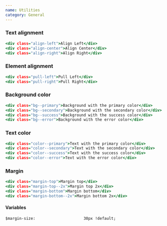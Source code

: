 ```yaml
---
name: Utilities
category: General
---
```


### Text alignment
```alignment.html
<div class="align-left">Align Left</div>
<div class="align-center">Align Center</div>
<div class="align-right">Align Right</div>
```

### Element alignment
```pull.html
<div class="pull-left">Pull Left</div>
<div class="pull-right">Pull Right</div>
```

### Background color
```background.html
<div class="bg--primary">Background with the primary color</div>
<div class="bg--secondary">Background with the secondary color</div>
<div class="bg--success">Background with the success color</div>
<div class="bg--error">Background with the error color</div>
```

### Text color
```color.html
<div class="color--primary">Text with the primary color</div>
<div class="color--secondary">Text with the secondary color</div>
<div class="color--success">Text with the success color</div>
<div class="color--error">Text with the error color</div>
```

### Margin
```margin.html
<div class="margin-top">Margin top</div>
<div class="margin-top--2x">Margin top 2x</div>
<div class="margin-bottom">Margin bottom</div>
<div class="margin-bottom--2x">Margin bottom 2x</div>
```

#### Variables
```
$margin-size:                     30px !default;
```